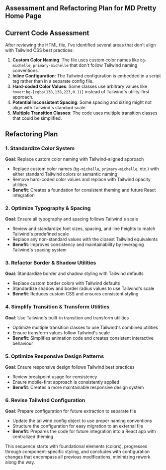 ## Assessment and Refactoring Plan for MD Pretty Home Page

## Current Code Assessment

After reviewing the HTML file, I've identified several areas that don't align with Tailwind CSS best practices:

1. **Custom Color Naming**: The file uses custom color names like `bg-michelle`, `primary-michelle` that don't follow Tailwind naming conventions.
2. **Inline Configuration**: The Tailwind configuration is embedded in a script tag rather than in a separate config file.
3. **Hard-coded Color Values**: Some classes use arbitrary values like `hover:bg-[rgba(138,138,223,0.1)]` instead of Tailwind's utility-first approach.
4. **Potential Inconsistent Spacing**: Some spacing and sizing might not align with Tailwind's standard scale.
5. **Multiple Transition Classes**: The code uses multiple transition classes that could be simplified.

## Refactoring Plan

### 1. Standardize Color System
**Goal**: Replace custom color naming with Tailwind-aligned approach
- Replace custom color names (`bg-michelle`, `primary-michelle`, etc.) with either standard Tailwind colors or semantic naming
- Remove hard-coded color values and replace with Tailwind opacity utilities
- **Benefit**: Creates a foundation for consistent theming and future React integration

### 2. Optimize Typography & Spacing
**Goal**: Ensure all typography and spacing follows Tailwind's scale
- Review and standardize font sizes, spacing, and line heights to match Tailwind's predefined scale
- Replace any non-standard values with the closest Tailwind equivalents
- **Benefit**: Improves consistency and maintainability by leveraging Tailwind's spacing system

### 3. Refactor Border & Shadow Utilities
**Goal**: Standardize border and shadow styling with Tailwind defaults
- Replace custom border colors with Tailwind defaults
- Standardize shadow and border radius values to use Tailwind's scale
- **Benefit**: Reduces custom CSS and ensures consistent styling

### 4. Simplify Transition & Transform Utilities
**Goal**: Use Tailwind's built-in transition and transform utilities
- Optimize multiple transition classes to use Tailwind's combined utilities
- Ensure transform values follow Tailwind's scale
- **Benefit**: Simplifies animation code and creates consistent interactive behaviour

### 5. Optimize Responsive Design Patterns
**Goal**: Ensure responsive design follows Tailwind best practices
- Review breakpoint usage for consistency
- Ensure mobile-first approach is consistently applied
- **Benefit**: Creates a more maintainable responsive design system

### 6. Revise Tailwind Configuration
**Goal**: Prepare configuration for future extraction to separate file
- Update the tailwind.config object to use proper naming conventions
- Structure the configuration for easy migration to an external file
- **Benefit**: Prepares the code for future integration into a React app with centralized theming

This sequence starts with foundational elements (colors), progresses through component-specific styling, and concludes with configuration changes that encompass all previous modifications, minimizing rework along the way.